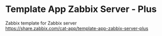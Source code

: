 # Template App Zabbix Server - Plus
Zabbix template for Zabbix server  
https://share.zabbix.com/cat-app/template-app-zabbix-server-plus
